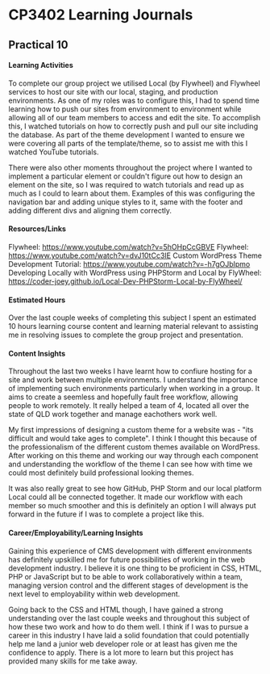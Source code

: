 # CP3402 Learning Journals
## **Practical 10**  

#### **Learning Activities**  
To complete our group project we utilised Local (by Flywheel) and Flywheel services to host our site with our local, staging, and production environments. As one of my roles was to configure this, I had to spend time learning how to push our sites from environment to environment while allowing all of our team members to access and edit the site. To accomplish this, I watched tutorials on how to correctly push and pull our site including the database. As part of the theme development I wanted to ensure we were covering all parts of the template/theme, so to assist me with this I watched YouTube tutorials.  

There were also other moments throughout the project where I wanted to implement a particular element or couldn't figure out how to design an element on the site, so I was required to watch tutorials and read up as much as I could to learn about them. Examples of this was configuring the navigation bar and adding unique styles to it, same with the footer and adding different divs and aligning them correctly.

#### **Resources/Links**
Flywheel: https://www.youtube.com/watch?v=5hOHpCcGBVE
Flywheel: https://www.youtube.com/watch?v=dvJ10tCc3IE
Custom WordPress Theme Development Tutorial: https://www.youtube.com/watch?v=-h7gOJbIpmo
Developing Locally with WordPress using PHPStorm and Local by FlyWheel: https://coder-joey.github.io/Local-Dev-PHPStorm-Local-by-FlyWheel/

#### **Estimated Hours**  
Over the last couple weeks of completing this subject I spent an estimated 10 hours learning course content and learning material relevant to assisting me in resolving issues to complete the group project and presentation.

#### **Content Insights**  
Throughout the last two weeks I have learnt how to confiure hosting for a site and work between multiple environments. I understand the importance of implementing such environments particularly when working in a group. It aims to create a seemless and hopefully fault free workflow, allowing people to work remotely. It really helped a team of 4, located all over the state of QLD work together and manage eachothers work well.  

My first impressions of designing a custom theme for a website was - "its difficult and would take ages to complete". I think I thought this because of the professionalism of the different custom themes available on WordPress. After working on this theme and working our way through each component and understanding the workflow of the theme I can see how with time we could most definitely build professional looking themes.  

It was also really great to see how GitHub, PHP Storm and our local platform Local could all be connected together. It made our workflow with each member so much smoother and this is definitely an option I will always put forward in the future if I was to complete a project like this.

#### **Career/Employability/Learning Insights**  
Gaining this experience of CMS development with different environments has definitely upskilled me for future possibilities of working in the web development industry. I believe it is one thing to be proficient in CSS, HTML, PHP or JavaScript but to be able to work collaboratively within a team, managing version control and the different stages of development is the next level to employability within web development.  

Going back to the CSS and HTML though, I have gained a strong understanding over the last couple weeks and throughout this subject of how these two work and how to do them well. I think if I was to pursue a career in this industry I have laid a solid foundation that could potentially help me land a junior web developer role or at least has given me the confidence to apply. There is a lot more to learn but this project has provided many skills for me take away.
